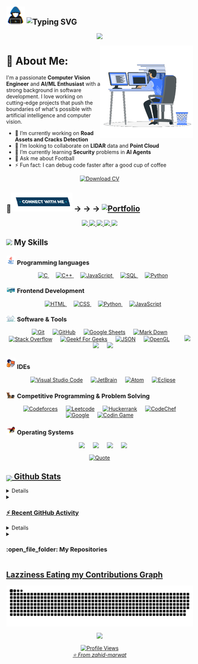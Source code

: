 ## <picture><img src = "https://github.com/zahid-marwat/zahid-marwat/blob/main/assets/icons/about_me.gif?raw=true" width = 50px></picture>  <img src="https://readme-typing-svg.herokuapp.com?font=Fira+Code&pause=1000&color=2E9EF7&center=true&vCenter=true&width=700&lines=Building+the+future+with+AI+%26+Computer+Vision;Passionate+about+Machine+Learning;Creating+intelligent+solutions;Always+learning+new+technologies;Computer+Vision+Engineer+%26+AI+Enthusiast" alt="Typing SVG" />

<p align="center">
  <img src="https://capsule-render.vercel.app/api?type=waving&height=160&color=gradient&customColorList=11&text=ZAHID%20MARWAT&textBg=false&fontAlignY=23&section=header&reversal=true&animation=twinkling"/>
</p>
<picture> <img align="Right" src="https://github.com/zahid-marwat/zahid-marwat/blob/main/assets/icons/Right_Side.gif?raw=true" width = 250px></picture>



<!-- --------------------------------------------------------------------------- -->

# 💫 About Me:
I'm a passionate **Computer Vision Engineer** and **AI/ML Enthusiast** with a strong background in software development. I love working on cutting-edge projects that push the boundaries of what's possible with artificial intelligence and computer vision.


- 🔭 I’m currently working on **Road Assets and Cracks Detection**<br>
- 👯 I’m looking to collaborate on **LIDAR** data and **Point Cloud**<br>
- 🌱 I’m currently learning **Security** problems in **AI Agents**<br>
- 💬 Ask me about Football
- ⚡ Fun fact: I can debug code faster after a good cup of coffee





<div align="center">
  <a href="assets/docs/CV.pdf" target="_blank">
    <img src="https://img.shields.io/badge/Download-CV-blue?style=for-the-badge&logo=adobe-acrobat-reader&logoColor=white" alt="Download CV">
  </a>
</div>

<!-- --------------------------------------------------------------------------- -->

## 🤝<img src="https://github.com/zahid-marwat/zahid-marwat/blob/main/assets/icons/Connect-with-me.gif?raw=true" alt="Connect with Me">  -> -> -> [![Portfolio](https://img.shields.io/badge/Portfolio-FF5722?style=for-the-badge&logo=todoist&logoColor=white)](https://zahid-marwat.github.io/zahid-marwat/)


<div align="center">
<a href="https://instagram.com/xahid.830/">
  <img height="50" src="https://cdn1.iconfinder.com/data/icons/unicons-line-vol-4/24/instagram-64.png"/>
<a href="https://www.linkedin.com/in/zahid4830513/">
  <img height="50" src="https://cdn1.iconfinder.com/data/icons/unicons-line-vol-4/24/linkedin-64.png"/>
</a>
<a href="https://discord.com/users/zahid9333">
  <img height="50" src="https://cdn1.iconfinder.com/data/icons/unicons-line-vol-3/24/discord-64.png"/>
</a>
<a href="https://x.com/https://x.com/zahid89782667/">
  <img height="50" src="https://cdn1.iconfinder.com/data/icons/unicons-line-vol-6/24/twitter-alt-64.png"/>
</a>
<a href="mailto:fbpzahid4830@gmail.com">
  <img height="50" src="https://cdn1.iconfinder.com/data/icons/unicons-line-vol-3/24/fast-mail-64.png"/>
</a> 
</div>


## <img src="https://media2.giphy.com/media/QssGEmpkyEOhBCb7e1/giphy.gif?cid=ecf05e47a0n3gi1bfqntqmob8g9aid1oyj2wr3ds3mg700bl&rid=giphy.gif" width ="3%"> My Skills

<!-- --------------------------------------------------------------------------- -->

### <img src = "https://github.com/zahid-marwat/zahid-marwat/blob/main/assets/icons/Programming_Languages.gif?raw=true" width=5%> Programming languages

<p align="center"> 
  &emsp; 
  <a href="https://www.cprogramming.com/" target="_blank"> 
    <img alt="C" src="https://img.shields.io/badge/C%20-%232370ED.svg?style=plastic&logo=c&logoColor=white">
  </a> 
  &emsp;
  <a href="https://www.w3schools.com/cpp/" target="_blank"> 
    <img alt="C++" src="https://img.shields.io/badge/C++%20-%2300599C.svg?style=plastic&logo=c%2B%2B&logoColor=white">
  </a> 
  &emsp;
  <a href="https://developer.mozilla.org/en-US/docs/Web/JavaScript" target="_blank"> 
     <img alt="JavaScript" src="https://img.shields.io/badge/JavaScript%20-%23F7DF1E.svg?style=plastic&logo=javascript&logoColor=black">
   </a>
  &emsp;
  <a href="https://www.java.com" target="_blank"> 
    <img alt="SQL" src="https://img.shields.io/badge/SQL-%23007396.svg?style=plastic&logo=java&logoColor=white">
  </a>
  &emsp;
   <a href="https://www.python.org" target="_blank">
    <img alt="Python" src="https://img.shields.io/badge/Python%20-%2314354C.svg?style=plastic&logo=python&logoColor=white">
  </a>
</p>
<!-- --------------------------------------------------------------------------- -->

### <img src = "https://github.com/zahid-marwat/zahid-marwat/blob/main/assets/icons/Front_End.gif?raw=true" width=5%>  Frontend Development
<p align="center"> 
  &emsp; 
  <a href="https://www.w3.org/html/" target="_blank"> 
   <img alt="HTML" src="https://img.shields.io/badge/HTML5%20-%23E34F26.svg?style=plastic&logo=html5&logoColor=white">
  </a>   
  &emsp;
  <a href="https://www.w3schools.com/css/" target="_blank">
    <img alt="CSS" src="https://img.shields.io/badge/CSS%20-%231572B6.svg?style=plastic&logo=css3&logoColor=white">
  </a> 
  &emsp;
  <a href="https://www.python.org" target="_blank">
    <img alt="Python" src="https://img.shields.io/badge/react-%2361DAFB.svg?style=plastic&logo=React&logoColor=black">
  </a>
  &emsp;
  <a href="https://developer.mozilla.org/en-US/docs/Web/JavaScript" target="_blank"> 
     <img alt="JavaScript" src="https://img.shields.io/badge/JavaScript%20-%23F7DF1E.svg?style=plastic&logo=javascript&logoColor=black">
   </a>
</p>
<!-- --------------------------------------------------------------------------- -->

 ### <img src = "https://github.com/zahid-marwat/zahid-marwat/blob/main/assets/icons/Software_Tools.gif?raw=true" width=5%>  Software & Tools
 
<p align="center">
  &emsp;
    <a href="#"><img alt="Git" src="https://img.shields.io/badge/Git%20-%23F05033.svg?style=plastic&logo=git&logoColor=white"></a>
  &emsp;
    <a href="#"><img alt="GitHub" src="https://img.shields.io/badge/github-%23181717.svg?style=plastic&logo=github&logoColor=white"></a>
  &emsp;
    <a href="#"><img alt="Google Sheets" src="https://img.shields.io/badge/Google%20Sheets%20-%2334A853.svg?style=plastic&logo=google%20sheets&logoColor=white"></a>
  &emsp;
    <a href="#"><img alt="Mark Down" src="https://img.shields.io/badge/Markdown-000000?style=plastic&logo=markdown&logoColor=white"></a>
  &emsp;
    <a href="#"><img alt="Stack Overflow" src="https://img.shields.io/badge/-Stack%20Overflow-FE7A16?style=plastic&logo=stack-overflow&logoColor=white"></a>
  &emsp;
    <a href="#"><img alt="Geekf For Geeks" src="https://img.shields.io/badge/geeksforgeeks-%230F9D58.svg?style=plastic&logo=geeksforgeeks&logoColor=white"></a>
  &emsp;
    <a href="#"><img alt="JSON" img src="https://img.shields.io/badge/json-%23000000.svg?style=plastic&logo=json&logoColor=white"></a>
  &emsp;
    <a href="#"><img alt="OpenGL" src="https://img.shields.io/badge/opengl-%235586A4.svg?style=plastic&logo=opengl&logoColor=white"></a>
  &emsp;
    &emsp;
    <a href="#"><img src="https://img.shields.io/badge/latex-%23008080.svg?&style=plastic&logo=latex&logoColor=white" /></a>
    &emsp;
    <a href="#"><img src="https://img.shields.io/badge/django-%23092E20.svg?&style=plastic&logo=django&logoColor=white" /></a>
    &emsp;
    <a href="#"><img src="https://img.shields.io/badge/mysql-%234479A1.svg?&style=plastic&logo=mysql&logoColor=white"/></a>
</p>

<!-- --------------------------------------------------------------------------- -->

 ### <img src = "https://github.com/zahid-marwat/zahid-marwat/blob/main/assets/icons/IDEs.gif?raw=true" width=5%> IDEs
 
<p align="center">
  &emsp;
    <a href="#"><img alt="Visual Studio Code" src="https://img.shields.io/badge/Visual%20Studio%20Code-0078d7.svg?style=plastic&logo=visual-studio-code&logoColor=white"></a>
  &emsp;
    <a href="#"><img alt="JetBrain" src="https://img.shields.io/badge/jetbrains-%23000000.svg?style=plastic&logo=jetbrains&logoColor=white" /></a>
  &emsp;
    <a href="#"><img alt="Atom" src="https://img.shields.io/badge/atom-%2366595C.svg?&style=plastic&logo=atom&logoColor=white" /></a>
  &emsp;
    <a href="#"><img alt="Eclipse" src="https://img.shields.io/badge/eclipse%20ide-%232C2255.svg?&style=plastic&logo=eclipse%20ide&logoColor=white" /></a>
</p>

<!-- --------------------------------------------------------------------------- -->

 ### <img src = "https://github.com/zahid-marwat/zahid-marwat/blob/main/assets/icons/CP_PS.gif?raw=true" width=5%> Competitive Programming & Problem Solving
 
<p align="center">
  &emsp;
    <a href="#"><img alt = "Codeforces" src="https://img.shields.io/badge/codeforces%20-%231F8ACB.svg?style=plastic&logo=codeforces&logoColor=white" /></a>	
  &emsp;
    <a href="#"><img alt = "Leetcode" src="https://img.shields.io/badge/leetcode%20-%23FFA116.svg?style=plastic&logo=leetcode&logoColor=black" /></a>
  &emsp;
    <a href="#"><img alt = "Huckerrank" src="https://img.shields.io/badge/hackerrank-%232EC866.svg?style=plastic&logo=hackerrank&logoColor=white" /></a>
  &emsp;
    <a href="#"><img alt = "CodeChef" src="https://img.shields.io/badge/codechef-%235B4638.svg?style=plastic&logo=codechef&logoColor=white" /></a>
  &emsp;
    <a href="#"><img alt = "Google" src="https://img.shields.io/badge/google-%234285F4.svg?style=plastic&logo=google&logoColor=white" /></a>
  &emsp;
    <a href="#"><img alt = "Codin Game" src="https://img.shields.io/badge/codingame-%23F2BB13.svg?&style=plastic&logo=codingame&logoColor=black" /></a>
</p>

<!-- --------------------------------------------------------------------------- -->

 ### <img src = "https://github.com/zahid-marwat/zahid-marwat/blob/main/assets/icons/OS.gif?raw=true" width=5%>  Operating Systems
 
<p align="center">
  &emsp;
    <a href="#"><img src="https://img.shields.io/badge/Linux-FCC624?style=plastic&logo=linux&logoColor=black"></a>
  &emsp;
    <a href="#"><img src="https://img.shields.io/badge/Ubuntu-E95420?style=plastic&logo=ubuntu&logoColor=white"></a>
  &emsp;
    <a href="#"><img src="https://img.shields.io/badge/Windows-0078D6?style=plastic&logo=windows&logoColor=white"></a>
  &emsp;
    <a href="#"><img src="https://img.shields.io/badge/manjaro-%2335BF5C.svg?&style=plastic&logo=manjaro&logoColor=white" /></a>
</p>

<!-- --------------------------------------------------------------------------- -->

<p align = "center">
	<a href="https://github.com/piyushsuthar/github-readme-quotes"> <img alt = "Quote" src="https://quotes-github-readme.vercel.app/api?type=horizontal&theme=gruvbox&animation=grow_out_in&quoteCategory=programming">
</p>



<!-- ----------------------------------------------------------------------------->



## <img src="https://media1.giphy.com/media/v1.Y2lkPTc5MGI3NjExYzFhYzJkMmQ2MWQ3ZGY3MDhjZTE3MDI2Mzk3NzE1OWQyZTRlMmYwMCZjdD1z/iY8CRBdQXODJSCERIr/giphy.gif" width=5% valign="bottom"> Github Stats


<!-- <details>
  <summary>🔥 Streak Stats</summary>

  <p align="center">
    <img src="https://github-readme-streak-stats.herokuapp.com/?user=zahid-marwat&theme=gruvbox" alt="zahid-marwat" />
  </p>
</details> -->

  
<details><summary><h3>💻 GitHub Profile Stats</h3></summary>

----
	
<p align="center">
    <a href="https://github.com/zahid-marwat/github-readme-stats">
      <img src="https://github-readme-stats.vercel.app/api?username=Zahid-Marwat&theme=gruvbox&hide_border=false&include_all_commits=true&count_private=true" alt="GitHub Stats" />
      <img src="https://nirzak-streak-stats.vercel.app/?user=Zahid-Marwat&theme=gruvbox&hide_border=false" alt="GitHub Streak" />
      <img src="https://github-readme-stats.vercel.app/api/top-langs/?username=Zahid-Marwat&theme=gruvbox&hide_border=false&include_all_commits=true&count_private=true&layout=compact" alt="Top Languages" />
<br/>

  <b>Note:</b> Top languages is only a metric of the languages my public code consists of and doesn't reflect experience or skill level.
  </p>
</details>

<details><summary><h3>⚡ Recent GitHub Activity</h3></summary>


	
<img src="https://github-readme-activity-graph.vercel.app/graph?username=zahid-marwat&bg_color=1a1b27&color=aa82d9&line=628edb&point=64bfaf&area=true&hide_border=true)(https://github.com/zahid-marwat/github-readme-activity-graph)">
 
</details>


<!-- ----------------------------------------------------------------------------->



<details><summary> <h3> :trophy: Git profile Trophies </h3></summary>


	
<p align="center"> <a href="https://github.com/ryo-ma/github-profile-trophy"><img src="https://github-profile-trophy.vercel.app/?username=zahid-marwat&layout=compact&theme=gruvbox&column=4&margin-w=15&margin-h=15" alt="7oskaaa" /></a> </p>

	
</details>
	

<!-- ----------------------------------------------------------------------------->



<details><summary><h3> :open_file_folder: My Repositories </h3></summary>

<div>
  <p align="center">
	<a href="https://github.com/zahid-marwat/zahid-marwat">
      		<img src="https://github-readme-stats.vercel.app/api/pin/?username=zahid-marwat&repo=zahid-marwat&theme=gruvbox" alt="GitHub Stats" />
    	</a>
	<a href="https://github.com/zahid-marwat/smart-QC">
      		<img src="https://github-readme-stats.vercel.app/api/pin/?username=zahid-marwat&repo=smart-QC&theme=gruvbox" alt="GitHub Stats" />
    	</a>
	<a href="https://github.com/zahid-marwat/E-Tracker">
      		<img src="https://github-readme-stats.vercel.app/api/pin/?username=zahid-marwat&repo=E-Tracker&theme=gruvbox" alt="GitHub Stats" />
    	</a>
	<a href="https://github.com/zahid-marwat/Road-Lines-Detection">
      		<img src="https://github-readme-stats.vercel.app/api/pin/?username=zahid-marwat&repo=Road-Lines-Detection&theme=gruvbox" alt="GitHub Stats" />
    	</a>
	<a href="https://github.com/zahid-marwat/TIFF_file_creation">
      		<img src="https://github-readme-stats.vercel.app/api/pin/?username=zahid-marwat&repo=TIFF_file_creation&theme=gruvbox" alt="GitHub Stats" />
    	</a>
	<a href="https://github.com/zahid-marwat/My_utils">
      		<img src="https://github-readme-stats.vercel.app/api/pin/?username=zahid-marwat&repo=My_utils&theme=gruvbox" alt="GitHub Stats" />
    	</a>
	<a href="https://github.com/zahid-marwat/Street_View_Video_Maker">
      		<img src="https://github-readme-stats.vercel.app/api/pin/?username=zahid-marwat&repo=Street_View_Video_Maker&theme=gruvbox" alt="GitHub Stats" />
    	</a>
	<a href="https://github.com/zahid-marwat/Data_augmentation">
      		<img src="https://github-readme-stats.vercel.app/api/pin/?username=zahid-marwat&repo=Data_augmentation&theme=gruvbox" alt="GitHub Stats" />

  </p>
</div>
</details>


<!-- ----------------------------------------------------------------------------->



## Lazziness Eating my Contributions Graph
	
<p align = "center">
	<img src = "https://github.com/zahid-marwat/zahid-marwat/blob/output/github-snake-dark.svg" alt = "Snake Game"/>
</p>



<p align="center">
  <img src="https://capsule-render.vercel.app/api?type=waving&height=140&color=gradient&customColorList=11&text=Till%20the%20next%20patch&textBg=false&fontAlignY=80&section=footer&reversal=true&animation=twinkling&fontAlign=60"/>
</p>


<div align="center">
  <img src="https://komarev.com/ghpvc/?username=zahid-marwat&color=blueviolet&style=flat-square&label=Profile+Views" alt="Profile Views" />
</div>

<div align="center">
  <i>⭐️ From <a href="https://github.com/zahid-marwat">zahid-marwat</a></i>





